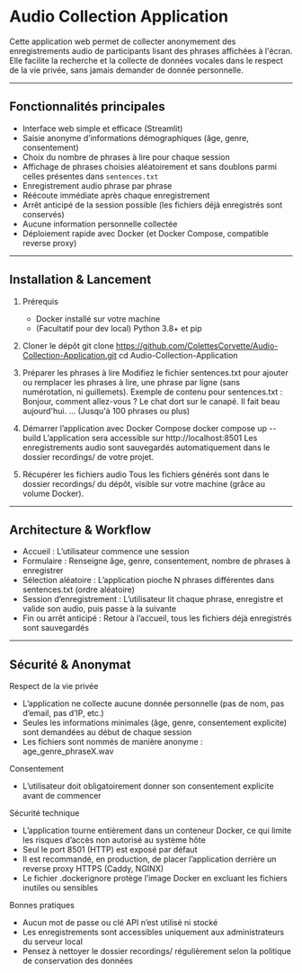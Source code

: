 Audio Collection Application
===========================

Cette application web permet de collecter anonymement des enregistrements audio de participants lisant des phrases affichées à l'écran.
Elle facilite la recherche et la collecte de données vocales dans le respect de la vie privée, sans jamais demander de donnée personnelle.

---------------------------
Fonctionnalités principales
---------------------------
- Interface web simple et efficace (Streamlit)
- Saisie anonyme d’informations démographiques (âge, genre, consentement)
- Choix du nombre de phrases à lire pour chaque session
- Affichage de phrases choisies aléatoirement et sans doublons parmi celles présentes dans `sentences.txt`
- Enregistrement audio phrase par phrase
- Réécoute immédiate après chaque enregistrement
- Arrêt anticipé de la session possible (les fichiers déjà enregistrés sont conservés)
- Aucune information personnelle collectée
- Déploiement rapide avec Docker (et Docker Compose, compatible reverse proxy)

------------------------
Installation & Lancement
------------------------
1. Prérequis
   - Docker installé sur votre machine
   - (Facultatif pour dev local) Python 3.8+ et pip

2. Cloner le dépôt
   git clone https://github.com/ColettesCorvette/Audio-Collection-Application.git
   cd Audio-Collection-Application

3. Préparer les phrases à lire
   Modifiez le fichier sentences.txt pour ajouter ou remplacer les phrases à lire, une phrase par ligne (sans numérotation, ni guillemets).
   Exemple de contenu pour sentences.txt :
   Bonjour, comment allez-vous ?
   Le chat dort sur le canapé.
   Il fait beau aujourd'hui.
   ...
   (Jusqu'à 100 phrases ou plus)

4. Démarrer l’application avec Docker Compose
   docker compose up --build
   L’application sera accessible sur http://localhost:8501
   Les enregistrements audio sont sauvegardés automatiquement dans le dossier recordings/ de votre projet.

5. Récupérer les fichiers audio
   Tous les fichiers générés sont dans le dossier recordings/ du dépôt, visible sur votre machine (grâce au volume Docker).

---------------------------
Architecture & Workflow
---------------------------
- Accueil : L’utilisateur commence une session
- Formulaire : Renseigne âge, genre, consentement, nombre de phrases à enregistrer
- Sélection aléatoire : L’application pioche N phrases différentes dans sentences.txt (ordre aléatoire)
- Session d’enregistrement : L’utilisateur lit chaque phrase, enregistre et valide son audio, puis passe à la suivante
- Fin ou arrêt anticipé : Retour à l’accueil, tous les fichiers déjà enregistrés sont sauvegardés

-------------------------
Sécurité & Anonymat
-------------------------
Respect de la vie privée
- L’application ne collecte aucune donnée personnelle (pas de nom, pas d’email, pas d’IP, etc.)
- Seules les informations minimales (âge, genre, consentement explicite) sont demandées au début de chaque session
- Les fichiers sont nommés de manière anonyme : age_genre_phraseX.wav

Consentement
- L’utilisateur doit obligatoirement donner son consentement explicite avant de commencer

Sécurité technique
- L’application tourne entièrement dans un conteneur Docker, ce qui limite les risques d’accès non autorisé au système hôte
- Seul le port 8501 (HTTP) est exposé par défaut
- Il est recommandé, en production, de placer l’application derrière un reverse proxy HTTPS (Caddy, NGINX)
- Le fichier .dockerignore protège l’image Docker en excluant les fichiers inutiles ou sensibles

Bonnes pratiques
- Aucun mot de passe ou clé API n’est utilisé ni stocké
- Les enregistrements sont accessibles uniquement aux administrateurs du serveur local
- Pensez à nettoyer le dossier recordings/ régulièrement selon la politique de conservation des données
